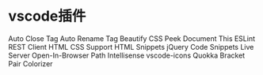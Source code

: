 # vscode插件

Auto Close Tag
Auto Rename Tag
Beautify
CSS Peek
Document This 
ESLint 
REST Client 
HTML CSS Support
HTML Snippets
jQuery Code Snippets
Live Server
Open-In-Browser
Path Intellisense
vscode-icons
Quokka
Bracket Pair Colorizer